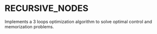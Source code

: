 # RECURSIVE_NODES

Implements a 3 loops optimization algorithm to solve optimal control and memorization problems. 
